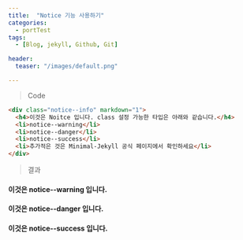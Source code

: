 ```yaml
---
title:  "Notice 기능 사용하기"
categories:
  - portTest
tags:
  - [Blog, jekyll, Github, Git]

header:
  teaser: "/images/default.png"

---
```


> Code

```html
<div class="notice--info" markdown="1">
  <h4>이것은 Noitce 입니다. class 설정 가능한 타입은 아래와 같습니다.</h4>
  <li>notice--warning</li>
  <li>notice--danger</li>
  <li>notice--success</li>
  <li>추가적은 것은 Minimal-Jekyll 공식 페이지에서 확인하세요</li>
</div>
```

> 결과
<div class="notice--warning" markdown="1">
  <h4>이것은 notice--warning 입니다.</h4>
</div>

<div class="notice--danger" markdown="1">
  <h4>이것은 notice--danger 입니다.</h4>
</div>

<div class="notice--success" markdown="1">
  <h4>이것은 notice--success 입니다.</h4>
</div>

